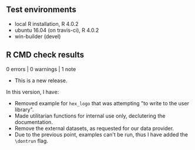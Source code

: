 ## Test environments
* local R installation, R 4.0.2
* ubuntu 16.04 (on travis-ci), R 4.0.2
* win-builder (devel)

## R CMD check results

0 errors | 0 warnings | 1 note

* This is a new release.

In this version, I have:

* Removed example for `hex_logo` that was attempting "to write to the user library".
* Made utilitarian functions for internal use only, declutering the documentation.
* Remove the external datasets, as requested for our data provider.
* Due to the previous point, examples can't be run, thus I have added the `\dontrun` flag.

